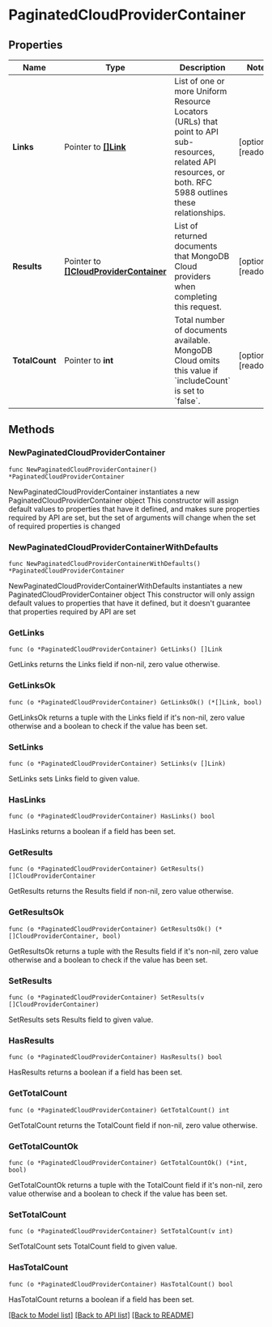 # PaginatedCloudProviderContainer

## Properties

Name | Type | Description | Notes
------------ | ------------- | ------------- | -------------
**Links** | Pointer to [**[]Link**](Link.md) | List of one or more Uniform Resource Locators (URLs) that point to API sub-resources, related API resources, or both. RFC 5988 outlines these relationships. | [optional] [readonly] 
**Results** | Pointer to [**[]CloudProviderContainer**](CloudProviderContainer.md) | List of returned documents that MongoDB Cloud providers when completing this request. | [optional] [readonly] 
**TotalCount** | Pointer to **int** | Total number of documents available. MongoDB Cloud omits this value if &#x60;includeCount&#x60; is set to &#x60;false&#x60;. | [optional] [readonly] 

## Methods

### NewPaginatedCloudProviderContainer

`func NewPaginatedCloudProviderContainer() *PaginatedCloudProviderContainer`

NewPaginatedCloudProviderContainer instantiates a new PaginatedCloudProviderContainer object
This constructor will assign default values to properties that have it defined,
and makes sure properties required by API are set, but the set of arguments
will change when the set of required properties is changed

### NewPaginatedCloudProviderContainerWithDefaults

`func NewPaginatedCloudProviderContainerWithDefaults() *PaginatedCloudProviderContainer`

NewPaginatedCloudProviderContainerWithDefaults instantiates a new PaginatedCloudProviderContainer object
This constructor will only assign default values to properties that have it defined,
but it doesn't guarantee that properties required by API are set

### GetLinks

`func (o *PaginatedCloudProviderContainer) GetLinks() []Link`

GetLinks returns the Links field if non-nil, zero value otherwise.

### GetLinksOk

`func (o *PaginatedCloudProviderContainer) GetLinksOk() (*[]Link, bool)`

GetLinksOk returns a tuple with the Links field if it's non-nil, zero value otherwise
and a boolean to check if the value has been set.

### SetLinks

`func (o *PaginatedCloudProviderContainer) SetLinks(v []Link)`

SetLinks sets Links field to given value.

### HasLinks

`func (o *PaginatedCloudProviderContainer) HasLinks() bool`

HasLinks returns a boolean if a field has been set.
### GetResults

`func (o *PaginatedCloudProviderContainer) GetResults() []CloudProviderContainer`

GetResults returns the Results field if non-nil, zero value otherwise.

### GetResultsOk

`func (o *PaginatedCloudProviderContainer) GetResultsOk() (*[]CloudProviderContainer, bool)`

GetResultsOk returns a tuple with the Results field if it's non-nil, zero value otherwise
and a boolean to check if the value has been set.

### SetResults

`func (o *PaginatedCloudProviderContainer) SetResults(v []CloudProviderContainer)`

SetResults sets Results field to given value.

### HasResults

`func (o *PaginatedCloudProviderContainer) HasResults() bool`

HasResults returns a boolean if a field has been set.
### GetTotalCount

`func (o *PaginatedCloudProviderContainer) GetTotalCount() int`

GetTotalCount returns the TotalCount field if non-nil, zero value otherwise.

### GetTotalCountOk

`func (o *PaginatedCloudProviderContainer) GetTotalCountOk() (*int, bool)`

GetTotalCountOk returns a tuple with the TotalCount field if it's non-nil, zero value otherwise
and a boolean to check if the value has been set.

### SetTotalCount

`func (o *PaginatedCloudProviderContainer) SetTotalCount(v int)`

SetTotalCount sets TotalCount field to given value.

### HasTotalCount

`func (o *PaginatedCloudProviderContainer) HasTotalCount() bool`

HasTotalCount returns a boolean if a field has been set.

[[Back to Model list]](../README.md#documentation-for-models) [[Back to API list]](../README.md#documentation-for-api-endpoints) [[Back to README]](../README.md)


